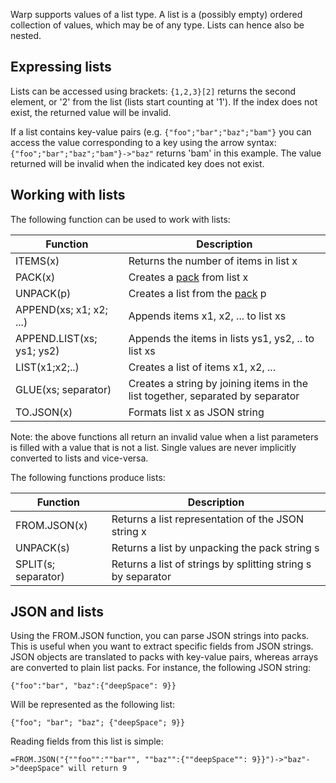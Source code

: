 Warp supports values of a list type. A list is a (possibly empty) ordered collection of values, which may be of any type. Lists can hence also be nested.

## Expressing lists

Lists can be accessed using brackets: ````{1,2,3}[2]```` returns the second element, or '2' from the list (lists start counting at '1'). If the  index does not exist, the returned value will be invalid.

If a list contains key-value pairs (e.g. ````{"foo";"bar";"baz";"bam"}```` you can access the value corresponding to a key using the arrow syntax: ````{"foo";"bar";"baz";"bam"}->"baz"```` returns 'bam' in this example. The value returned will be invalid when the indicated  key does not exist.

## Working with lists

The following function can be used to work with lists:

| Function|Description|
|---------|-----------|
|ITEMS(x)|Returns the number of items in list x|
|PACK(x)|Creates a [pack](pack.md) from list x|
|UNPACK(p)|Creates a list from the [pack](pack.md) p|
|APPEND(xs; x1; x2; ...)|Appends items x1, x2, ... to list xs|
|APPEND.LIST(xs; ys1; ys2)|Appends the items in lists ys1, ys2, .. to list xs|
|LIST(x1;x2;..)|Creates a list of items x1, x2, ...|
|GLUE(xs; separator)|Creates a string by joining items in the list together, separated by separator|
|TO.JSON(x)|Formats list x as JSON string|


Note: the above functions all return an invalid value when a list parameters is filled with a value that is not a list. Single values are never implicitly converted to lists and vice-versa.

The following functions produce lists:

| Function|Description|
|---------|-----------|
|FROM.JSON(x)|Returns a list representation of the JSON string x|
|UNPACK(s)|Returns a list by unpacking the pack string s|
|SPLIT(s; separator)|Returns a list of strings by splitting string s by separator|

## JSON and lists

Using the FROM.JSON function, you can parse JSON strings into packs. This is useful when you want to extract specific fields from JSON strings. JSON objects are translated to packs with key-value pairs, whereas arrays are converted to plain list packs. For instance, the following JSON string:

````
{"foo":"bar", "baz":{"deepSpace": 9}}
````

Will be represented as the following list:

````
{"foo"; "bar"; "baz"; {"deepSpace"; 9}}
````

Reading fields from this list is simple:

````
=FROM.JSON("{""foo"":""bar"", ""baz"":{""deepSpace"": 9}}")->"baz"->"deepSpace" will return 9
````